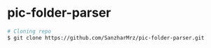 # pic-folder-parser


```bash
# Cloning repo
$ git clone https://github.com/SanzharMrz/pic-folder-parser.git
```
